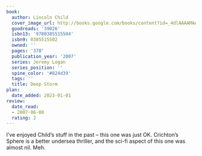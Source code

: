 ```yaml
---
book:
  author: Lincoln Child
  cover_image_url: http://books.google.com/books/content?id=_4dlAAAAMAAJ&printsec=frontcover&img=1&zoom=1&source=gbs_api
  goodreads: '39026'
  isbn13: '9780385515504'
  isbn9: 0385515502
  owned: ''
  pages: '370'
  publication_year: '2007'
  series: Jeremy Logan
  series_position: ''
  spine_color: '#824d39'
  tags: ''
  title: Deep Storm
plan:
  date_added: 2023-01-01
review:
  date_read:
  - 2007-06-08
  rating: 2
---
```


I’ve enjoyed Child’s stuff in the past – this one was just OK. Crichton’s Sphere is a better undersea thriller, and the sci-fi aspect of this one was almost nil. Meh.
